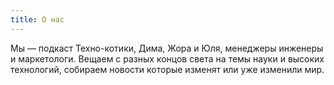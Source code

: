```yaml
---
title: О нас
---
```

Мы — подкаст Техно-котики, Дима, Жора и Юля, менеджеры инженеры и маркетологи.
Вещаем с разных концов света на темы науки и высоких технологий, собираем новости которые изменят или уже изменили мир.

